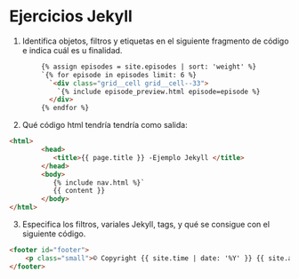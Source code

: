 # Ejercicios Jekyll

1. Identifica objetos, filtros y etiquetas en el siguiente fragmento de código e indica cuál es u finalidad.  
```html
        {% assign episodes = site.episodes | sort: 'weight' %}  
        `{% for episode in episodes limit: 6 %}  
          `<div class="grid__cell grid__cell--33">
            `{% include episode_preview.html episode=episode %}
          </div>
        {% endfor %}
```
2. Qué código html tendría tendría como salida:
```html
<html>   
        <head>  
           <title>{{ page.title }} -Ejemplo Jekyll </title>
        </head>
        <body>  
           {% include nav.html %}` 
           {{ content }}
        </body>  
</html> 
```
3. Especifica los filtros, variales Jekyll, tags, y qué se consigue con el siguiente código.
```html
<footer id="footer">
    <p class="small">© Copyright {{ site.time | date: '%Y' }} {{ site.author }}</p>
</footer>
```
